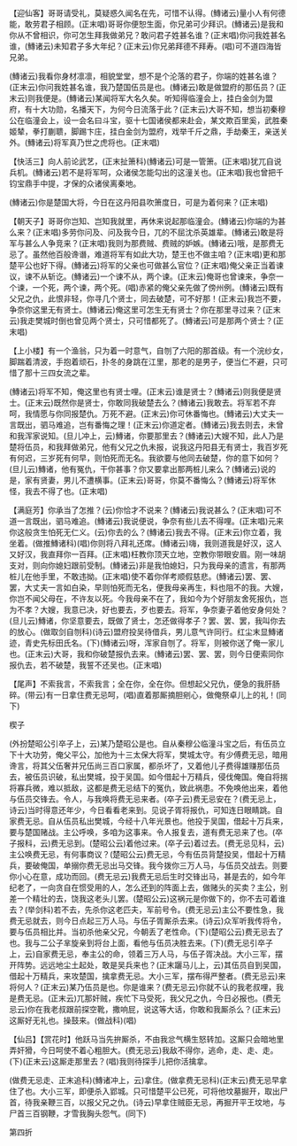 <!-- { "loadSidebar": true } -->
【迎仙客】哥哥请受礼，莫疑惑久闻名在先，可惜不认得。(鱄诸云)量小人有何德能，敢劳君子相顾。(正末唱)哥哥你便恕生面，你兄弟可少拜识。(鱄诸云)是我和你从不曾相识，你可怎生拜我做弟兄？敢问君子姓甚名谁？(正末唱)你问我姓甚名谁，(鱄诸云)未知君子多大年纪？(正末云)你兄弟拜德不拜寿。(唱)可不道四海皆兄弟。

(鱄诸云)我看你身材凛凛，相貌堂堂，想不是个沦落的君子，你端的姓甚名谁？(正末云)你问我姓甚名谁，我乃楚国伍员是也。(鱄诸云)敢是做盟府的那伍员？(正末云)则我便是。(鱄诸云)某闻将军大名久矣。听知得临潼会上，挂白金剑为盟府，有十大功勋，名播天下，为何今日流落于此？(正末云)大哥不知，想当初秦穆公在临潼会上，设一会名曰斗宝，驱十七国诸侯都来赴会，某文欺百里奚，武胜秦姬辇，拳打蒯聩，脚踢卞庄，挂白金剑为盟府，戏举千斤之鼎，手劫秦王，亲送关外。(鱄诸云)将军真乃世之虎将也。(正末唱)

【快活三】向人前论武艺，(正末扯箫科)(鱄诸云)可是一管箫。(正末唱)犹兀自说兵机。(鱄诸云)若不是将军呵，众诸侯怎能勾出的这潼关也。(正末唱)我也曾把千钧宝鼎手中提，才保的众诸侯离秦地。

(鱄诸云)你是楚国大将，今日在这丹阳县吹箫度日，可是为着何来？(正末唱)

【朝天子】哥哥你岂知、岂知我就里，再休来说起那临潼会。(鱄诸云)你端的为甚么来？(正末唱)多劳你问及、问及我今日，兀的不屈沈杀英雄辈。(鱄诸云)敢是将军与甚么人争竞来？(正末唱)我则为那费贼、费贼的妒嫉。(鱄诸云)哦，是那费无忌了。虽然他百般谗谮，难道将军有如此大功，楚王也不做主咱？(正末唱)更和那楚平公也好下得。(鱄诸云)将军的父亲也可做甚么官位？(正末唱)俺父亲正当着谏议，谏不从斩讫。(鱄诸云)一个谏不从，两个谏。(正末云)俺哥也曾谏来，争奈一个谏，一个死，两个谏，两个死。(唱)赤紧的俺父亲先做了傍州例。(鱄诸云)既有父兄之仇，此恨非轻，你寻几个贤士，同去破楚，可不好那！(正末云)我岂不要，争奈你这里无有贤士。(鱄诸云)俺这里可怎生无有贤士？你在那里寻过来？(正末云)我走樊城时倒也曾见两个贤士，只可惜都死了。(鱄诸云)可是那两个贤士？(正末唱)

【上小楼】有一个渔翁，只为着一时意气，自刎了六阳的那首级。有一个浣纱女，脚踹着清波，手抱着顽石，扑冬的身跳在江里，那老的是男子，便当仁不避，只可惜了那十三四女流之辈。

(鱄诸云)将军不知，俺这里也有贤士哩。(正末云)谁是贤士？(鱄诸云)则我便是贤士。(正末云)既然你是贤士，你敢同我破楚去么？(鱄诸云)我敢去。将军若不弃呵，我情愿与你同报楚仇。万死不避。(正末云)你可休番悔也。(鱄诸云)大丈夫一言既出，驷马难追，岂有番悔之理！(正末云)你道定者。(鱄诸云)我去则去，未曾和我浑家说知。(旦儿冲上，云)鱄诸，你要那里去？(鱄诸云)大嫂不知，此人乃是楚将伍员，和我拜做弟兄，他有父兄之仇未报，说我这丹阳县无有贤士，我百岁死有何迟，三岁死有何早，则怕死而无名。我欲要与他同去破楚，你的意下如何？(旦儿云)鱄诸，他有冤仇，干你甚事？你又要拿出那两桩儿来么？(鱄诸云)说的是，家有贤妻，男儿不遭横事。(正末云)哥哥，你莫不番悔么？(鱄诸云)将军休怪，我去不得了也。(正末唱)

【满庭芳】你承当了怎推？(云)你恰才不说来？(鱄诸云)我说甚么？(正末唱)可不道一言既出，驷马难追。(鱄诸云)我说便说，争奈有些儿去不得哩。(正末唱)元来你这般贪生怕死无仁义。(云)你去的么？(鱄诸云)我去不得。(正末云)你立着，我坐着。(做推鱄诸科)(唱)你则将八拜礼还席。(鱄诸云)嗨，我则道我是好汉，这人又好汉，我直拜你一百拜。(正末唱)枉教你顶天立地，空教你带眼安眉。刚一味胡支对，则向你媳妇跟前受制。(鱄诸云)非是我怕媳妇，只为我母亲的遗言，有那两桩儿在他手里，不敢违拗。(正末唱)使不着你佯考顺假慈悲。(鱄诸云)罢、罢、罢，大丈夫一言如白染，早则怕死而无名，便我母亲再生，料也阻不的我。大嫂，你岂不闻父母在，不许友以死。今我母亲不在了，我如今为个好朋友舍死报仇，岂为不孝？大嫂，我意已决，好也要去，歹也要去。将军，争奈妻子着他安身何处？(旦儿云)鱄诸，你坚意要去，既做了贤士，怎还做得孝子？罢、罢、罢，我叫你去的放心。(做取剑自刎科)(诗云)盟府投吴待借兵，男儿意气许同行。红尘末显鱄诸迹，青史先标田氏名。(下)(鱄诸云)呀，浑家自刎了。将军，则被你送了俺一家儿也。(正末云)大哥，我和你破楚报仇去来。(鱄诸云)罢、罢、罢，则今日便索同你报仇去，若不破楚，我誓不还吴也。(正末唱)

【尾声】不索我言，不索我言；全在你，全在你。但想起父兄仇，便急的我肝肠碎。(带云)有一日拿住费无忌呵，(唱)直着那厮摘胆剜心，做俺祭卓儿上的礼！(同下)

楔子

(外扮楚昭公引卒子上，云)某乃楚昭公是也。自从秦穆公临潼斗宝之后，有伍员立下十大功劳，俺父平公，加他为十三太保大将军，樊城太守。有少傅费无忌，暗用谗言，将其父伍奢并兄伍尚三百口家属，都杀坏了，又着他儿子费得雄赚那伍员去，被伍员识破，私出樊城，投于吴国。如今借起十万精兵，侵伐俺国。俺自将揣将寡兵微，难以抵敌，这都是费无忌结下的冤仇，致此祸患。不免唤他出来，着他与伍员交锋去。令人，与我唤将费无忌来者。(卒子云)费无忌安在？(费无忌上，诗云)当时得意还年少，今日看看老来到。见说子胥将报仇，可知连日眼睛跳。自家费无忌。自从伍员私出樊城，今经十八年光景也。他投于吴国，借起十万兵来，要与楚国赌战。主公呼唤，多咱为这事来。令人报复去，道有费无忌来了也。(卒子报科，云)费无忌到。(楚昭公云)着他过来。(卒子云)着过去。(费无忌见科，云)主公唤费无忌，有何事商议？(楚昭公云)费无忌，今有伍员背楚投吴，借起十万精兵，要破俺国，单搦你费无忌出马交锋。我今拨你三万人马，与伍员交战去。则要你小心在意，成功而回。(费无忌云)我费无忌后生时交锋出马，甚是去的，如今年纪老了，一向贪自在惯受用的人，怎么还到的阵面上去，做赌头的买卖？主公，别差一个精壮的去，饶我这老头儿罢。(楚昭公云)这祸元是你做下的，你不去可着谁去？(举剑科)若不去，先杀你这老匹夫，军前号令。(费无忌云)主公不要性急，我费无忌就去，则今日点起三万人马。与伍子胥厮杀去来。(诗云)众军听我传将令，要与伍员相比并。当初杀他亲父兄，今朝丢了老性命。(下)(楚昭公云)费无忌去了也。我与二公子芈旋亲到将台上面，看他与伍员决胜去来。(下)(费无忌引卒子上，云)自家费无忌，奉主公的命，领着三万人马，与伍子胥决战。大小三军，摆开阵势。远远地尘土起处，敢是吴兵来也？(正末躧马儿上，云)其伍员自到吴国，借起十万精兵，来攻楚国，擒拿费无忌。大小三军，摆布得严整者。(费无忌云)来将何人？(正末云)某乃伍员是也。你是谁来？(费无忌云)你就不认的我老叔哩，我是费无忌。(正末云)兀那奸贼，疾忙下马受死，我父兄之仇，今日必报也。(费无忌云)你在我老叔跟前探空靴，撒响屁，说这等大话，你敢和我厮杀么？(正末云)这厮好无礼也。操鼓来。(做战科)(唱)

【仙吕】【赏花时】他跃马当先拚厮杀，不由我忿气横生怒转加。这厮只会暗地里弄奸猾，今日呵使不着心粗胆大。(费无忌云)我敌不得你，逃命，走、走、走。(下)(正末云)这厮走那里去？(唱)我则待探手儿把你活擒拿。

(做费无忌走、正末追科)(鱄诸冲上，云)拿住。(做拿费无忌科)(正末云)费无忌早拿住了也。大小三军，即便杀入郢城。只可惜楚平公已死，可将他坟墓掘开，取出尸首，待我亲鞭三百，以报父兄之仇。(诗云)早拿住贼臣无忌，再掘开平王坟地，与尸首三百钢鞭，才雪我胸头怨气。(同下)

第四折


